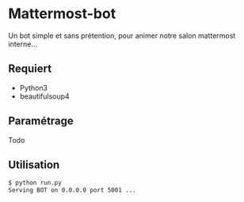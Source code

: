 # Mattermost-bot
Un bot simple et sans prétention, pour animer notre salon mattermost interne… 

## Requiert   
- Python3
- beautifulsoup4

## Paramétrage
Todo

## Utilisation
```bash
$ python run.py
Serving BOT on 0.0.0.0 port 5001 ...
```
